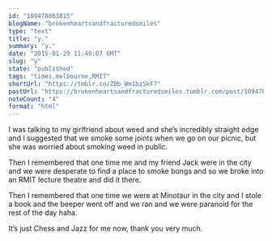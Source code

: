 ```yaml
---
id: "109478863815"
blogName: "brokenheartsandfracturedsmiles"
type: "text"
title: "y."
summary: "y."
date: "2015-01-29 11:49:07 GMT"
slug: "y"
state: "published"
tags: "times,melbourne,RMIT"
shortUrl: "https://tmblr.co/ZDb_Wm1bzSkF7"
postUrl: "https://brokenheartsandfracturedsmiles.tumblr.com/post/109478863815/y"
noteCount: "4"
format: "html"
---
```


I was talking to my girlfriend about weed and she’s incredibly straight edge and I suggested that we smoke some joints when we go on our picnic, but she was worried about smoking weed in public. 

Then I remembered that one time me and my friend Jack were in the city and we were desperate to find a place to smoke bongs and so we broke into an RMIT lecture theatre and did it there. 

Then I remembered that one time we were at Minotaur in the city and I stole a book and the beeper went off and we ran and we were paranoid for the rest of the day haha. 

It’s just Chess and Jazz for me now, thank you very much.